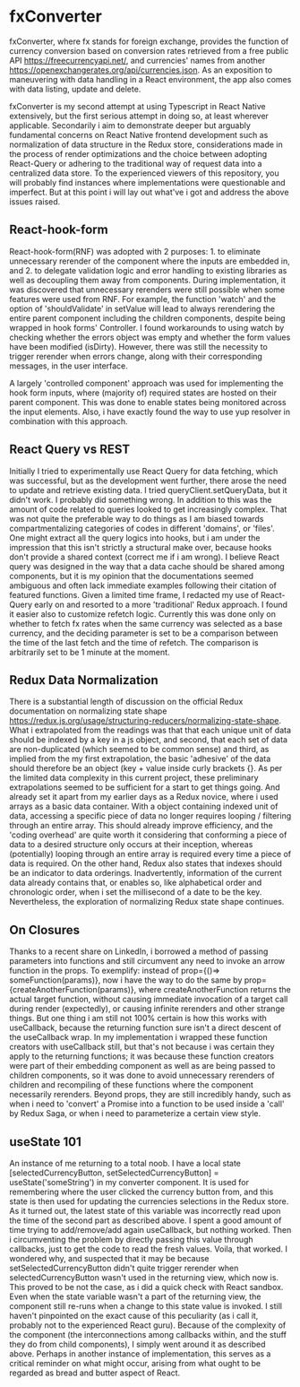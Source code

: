 # fxConverter

fxConverter, where fx stands for foreign exchange, provides the function of currency conversion based on conversion rates retrieved from a free public API https://freecurrencyapi.net/, and currencies' names from another https://openexchangerates.org/api/currencies.json. As an exposition to maneuvering with data handling in a React environment, the app also comes with data listing, update and delete. 

fxConverter is my second attempt at using Typescript in React Native extensively, but the first serious attempt in doing so, at least wherever applicable. Secondarily i aim to demonstrate deeper but arguably fundamental concerns on React Native frontend development such as normalization of data structure in the Redux store, considerations made in the process of render optimizations and the choice between adopting React-Query or adhering to the traditional way of request data into a centralized data store. To the experienced viewers of this repository, you will probably find instances where implementations were questionable and imperfect. But at this point i will lay out what've i got and address the above issues raised. 

## React-hook-form

React-hook-form(RNF) was adopted with 2 purposes: 1. to eliminate unnecessary rerender of the component where the inputs are embedded in, and 2. to delegate validation logic and error handling to existing libraries as well as decoupling them away from components. During implementation, it was discovered that unnecessary rerenders were still possible when some features were used from RNF. For example, the function 'watch' and the option of 'shouldValidate' in setValue will lead to always rerendering the entire parent component including the children components, despite being wrapped in hook forms' Controller. I found workarounds to using watch by checking whether the errors object was empty and whether the form values have been modified (isDirty). However, there was still the necessity to trigger rerender when errors change, along with their corresponding messages, in the user interface.

A largely 'controlled component' approach was used for implementing the hook form inputs, where (majority of) required states are hosted on their parent component. This was done to enable states being monitored across the input elements. Also, i have exactly found the way to use yup resolver in combination with this approach.

## React Query vs REST

Initially I tried to experimentally use React Query for data fetching, which was successful, but as the development went further, there arose the need to update and retrieve existing data. I tried queryClient.setQueryData, but it didn't work. I probably did something wrong. In addition to this was the amount of code related to queries looked to get increasingly complex. That was not quite the preferable way to do things as I am biased towards compartmentalizing categories of codes in different 'domains', or 'files'. One might extract all the query logics into hooks, but i am under the impression that this isn't strictly a structural make over, because hooks don't provide a shared context (correct me if i am wrong). I believe React query was designed in the way that a data cache should be shared among components, but it is my opinion that the documentations seemed ambiguous and often lack immediate examples following their citation of featured functions. Given a limited time frame, I redacted my use of React-Query early on and resorted to a more 'traditional' Redux approach. I found it easier also to customize refetch logic. Currently this was done only on whether to fetch fx rates when the same currency was selected as a base currency, and the deciding parameter is set to be a comparison between the time of the last fetch and the time of refetch. The comparison is arbitrarily set to be 1 minute at the moment.

## Redux Data Normalization

There is a substantial length of discussion on the official Redux documentation on normalizing state shape https://redux.js.org/usage/structuring-reducers/normalizing-state-shape. What i extrapolated from the readings was that that each unique unit of data should be indexed by a key in a js object, and second, that each set of data are non-duplicated (which seemed to be common sense) and third, as implied from the my first extrapolation, the basic 'adhesive' of the data should therefore be an object (key + value inside curly brackets {}. As per the limited data complexity in this current project, these preliminary extrapolations seemed to be sufficient for a start to get things going. And already set it apart from my earlier days as a Redux novice, where i used arrays as a basic data container. With a object containing indexed unit of data, accessing a specific piece of data no longer requires looping / filtering through an entire array. This should already improve efficiency, and the 'coding overhead' are quite worth it considering that conforming a piece of data to a desired structure only occurs at their inception, whereas (potentially) looping through an entire array is required every time a piece of data is required. On the other hand, Redux also states that indexes should be an indicator to data orderings. Inadvertently, information of the current data already contains that, or enables so, like alphabetical order and chronologic order, when i set the millisecond of a date to be the key. Nevertheless, the exploration of normalizing Redux state shape continues.

## On Closures

Thanks to a recent share on LinkedIn, i borrowed a method of passing parameters into functions and still circumvent any need to invoke an arrow function in the props. To exemplify: instead of prop={()=> someFunction(params)}, now i have the way to do the same by prop={createAnotherFunction(params)}, where createAnotherFunction returns the actual target function, without causing immediate invocation of a target call during render (expectedly), or causing infinite rerenders and other strange things. But one thing i am still not 100% certain is how this works with useCallback, because the returning function sure isn't a direct descent of the useCallback wrap. In my implementation i wrapped these function creators with useCallback still, but that's not because i was certain they apply to the returning functions; it was because these function creators were part of their embedding component as well as are being passed to children components, so it was done to avoid unnecessary rerenders of children and recompiling of these functions where the component necessarily rerenders. Beyond props, they are still incredibly handy, such as when i need to 'convert' a Promise into a function to be used inside a 'call' by Redux Saga, or when i need to parameterize a certain view style.

## useState 101

An instance of me returning to a total noob. I have a local state [selectedCurrencyButton, setSelectedCurrencyButton] = useState('someString') in my converter component. It is used for remembering where the user clicked the currency button from, and this state is then used for updating the currencies selections in the Redux store. As it turned out, the latest state of this variable was incorrectly read upon the time of the second part as described above. I spent a good amount of time trying to add/remove/add again useCallback, but nothing worked. Then i circumventing the problem by directly passing this value through callbacks, just to get the code to read the fresh values. Voila, that worked. I wondered why, and suspected that it may be because setSelectedCurrencyButton didn't quite trigger rerender when selectedCurrencyButton wasn't used in the returning view, which now is. This proved to be not the case, as i did a quick check with React sandbox. Even when the state variable wasn't a part of the returning view, the component still re-runs when a change to this state value is invoked. I still haven't pinpointed on the exact cause of this peculiarity (as i call it, probably not to the experienced React guru). Because of the complexity of the component (the interconnections among callbacks within, and the stuff they do from child components), I simply went around it as described above. Perhaps in another instance of implementation, this serves as a critical reminder on what might occur, arising from what ought to be regarded as bread and butter aspect of React.
